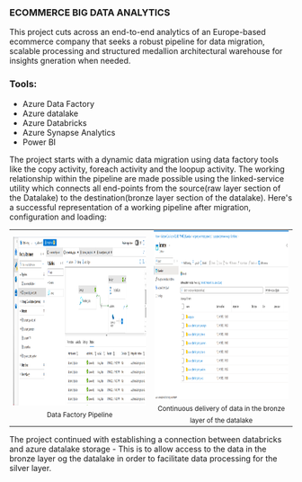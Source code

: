 ### ECOMMERCE BIG DATA ANALYTICS
This project cuts across an end-to-end analytics of an Europe-based ecommerce company that seeks a robust pipeline for data migration, scalable processing and structured medallion architectural warehouse for insights gneration when needed.

### Tools:
- Azure Data Factory
- Azure datalake
- Azure Databricks
- Azure Synapse Analytics
- Power BI

The project starts with a dynamic data migration using data factory tools like the copy activity, foreach activity and the loopup activity. The working relationship within the pipeline are made possible using the linked-service utility which connects all end-points from the source(raw layer section of the Datalake) to the destination(bronze layer section of the datalake).
Here's a successful representation of a working pipeline after migration, configuration and loading:

<table align="center">
  <tr>
    <td align="center">
      <img src="https://github.com/fredie7/Azure_DF_Databricks_Synapse/blob/main/images/data_factory_pipeline.png?raw=true" height="300"><br>
      <sub><b></b> Data Factory Pipeline</sub>
    </td>
    <td align="center">
      <img src="https://github.com/fredie7/Azure_DF_Databricks_Synapse/blob/main/images/euro-lake-bronze.png?raw=true" height="300"><br>
      <sub><b></b> Continuous delivery of data in the bronze layer of the datalake</sub>
    </td>
  </tr>
</table>

The project continued with establishing a connection between databricks and azure datalake storage - This is to allow access to the data in the bronze layer og the datalake in order to facilitate data processing for the silver layer.
